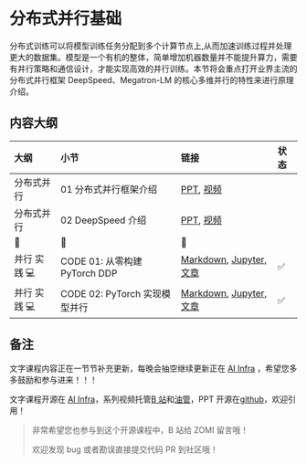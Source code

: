 <!--Copyright © ZOMI 适用于[License](https://github.com/Infrasys-AI/AIInfra)版权许可-->

# 分布式并行基础

分布式训练可以将模型训练任务分配到多个计算节点上,从而加速训练过程并处理更大的数据集。模型是一个有机的整体，简单增加机器数量并不能提升算力，需要有并行策略和通信设计，才能实现高效的并行训练。本节将会重点打开业界主流的分布式并行框架 DeepSpeed、Megatron-LM 的核心多维并行的特性来进行原理介绍。

## 内容大纲

| 大纲 | 小节 | 链接| 状态 |
|:-- |:-- |:-- |:---- |
| 分布式并行 | 01 分布式并行框架介绍  | [PPT](./01Introduction.pdf), [视频](https://www.bilibili.com/video/BV1op421C7wp) | |
| 分布式并行 | 02 DeepSpeed 介绍  | [PPT](./02DeepSpeed.pdf), [视频](https://www.bilibili.com/video/BV1tH4y1J7bm) | |
|:sparkling_heart:|:star2:|:sparkling_heart:| |
| 并行 实践 :computer: | CODE 01: 从零构建 PyTorch DDP | [Markdown](./Code01DDP.md), [Jupyter](./Code01DDP.ipynb), [文章](https://infrasys-ai.github.io/aiinfra-docs/04Train01ParallelBegin/Code01DDP.html) | :white_check_mark: |
| 并行 实践 :computer: | CODE 02: PyTorch 实现模型并行 | [Markdown](./Code02MP.md), [Jupyter](./Code02MP.ipynb), [文章](https://infrasys-ai.github.io/aiinfra-docs/04Train01ParallelBegin/Code02MP.html) | :white_check_mark: |

## 备注

文字课程内容正在一节节补充更新，每晚会抽空继续更新正在 [AI Infra](https://infrasys-ai.github.io/aiinfra-docs) ，希望您多多鼓励和参与进来！！！

文字课程开源在 [AI Infra](https://infrasys-ai.github.io/aiinfra-docs)，系列视频托管[B 站](https://space.bilibili.com/517221395)和[油管](https://www.youtube.com/@ZOMI666/playlists)，PPT 开源在[github](https://github.com/Infrasys-AI/AIInfra)，欢迎引用！

> 非常希望您也参与到这个开源课程中，B 站给 ZOMI 留言哦！
>
> 欢迎发现 bug 或者勘误直接提交代码 PR 到社区哦！
